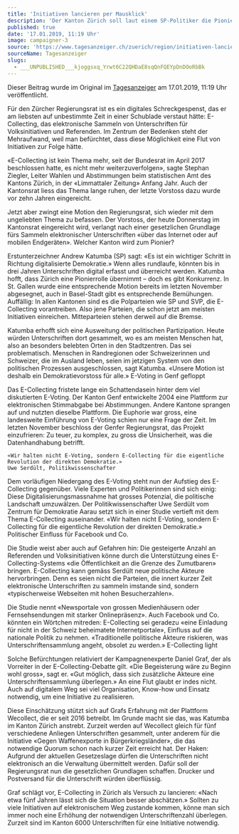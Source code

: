 ```yaml
---
title: 'Initiativen lancieren per Mausklick'
description: 'Der Kanton Zürich soll laut einem SP-Politiker die Pionierrolle übernehmen beim digitalen Unterschriftensammeln. Ein Experte warnt.'
published: true
date: '17.01.2019, 11:19 Uhr'
image: campaigner-3
source: 'https://www.tagesanzeiger.ch/zuerich/region/initiativen-lancieren-per-mausklick/story/18468580'
sourceName: Tagesanzeiger
slugs:
  - ___UNPUBLISHED___kjoggsxq_Yrwt6C22QHDaE8sqQnFQEYpDnDOoRbBk
---
```


Dieser Beitrag wurde im Original im [Tagesanzeiger](https://www.tagesanzeiger.ch/zuerich/region/initiativen-lancieren-per-mausklick/story/18468580) am 17.01.2019, 11:19 Uhr veröffentlicht.

Für den Zürcher Regierungsrat ist es ein digitales Schreckgespenst, das er am liebsten auf unbestimmte Zeit in einer Schublade verstaut hätte: E-Collecting, das elektronische Sammeln von Unterschriften für Volksinitiativen und Referenden. Im Zentrum der Bedenken steht der Mehraufwand, weil man befürchtet, dass diese Möglichkeit eine Flut von Initiativen zur Folge hätte.

«E-Collecting ist kein Thema mehr, seit der Bundesrat im April 2017 beschlossen hatte, es nicht mehr weiterzuverfolgen», sagte Stephan Ziegler, Leiter Wahlen und Abstimmungen beim statistischen Amt des Kantons Zürich, in der «Limmattaler Zeitung» Anfang Jahr. Auch der Kantonsrat liess das Thema lange ruhen, der letzte Vorstoss dazu wurde vor zehn Jahren eingereicht.

Jetzt aber zwingt eine Motion den Regierungsrat, sich wieder mit dem ungeliebten Thema zu befassen. Der Vorstoss, der heute Donnerstag im Kantonsrat eingereicht wird, verlangt nach einer gesetzlichen Grundlage fürs Sammeln elektronischer Unterschriften «über das Internet oder auf mobilen Endgeräten».
Welcher Kanton wird zum Pionier?

Erstunterzeichner Andrew Katumba (SP) sagt: «Es ist ein wichtiger Schritt in Richtung digitalisierte Demokratie.» Wenn alles rundlaufe, könnten bis in drei Jahren Unterschriften digital erfasst und überreicht werden. Katumba hofft, dass Zürich eine Pionierrolle übernimmt – doch es gibt Konkurrenz. In St. Gallen wurde eine entsprechende Motion bereits im letzten November abgesegnet, auch in Basel-Stadt gibt es entsprechende Bemühungen. Auffällig: In allen Kantonen sind es die Polparteien wie SP und SVP, die E-Collecting vorantreiben. Also jene Parteien, die schon jetzt am meisten Initiativen einreichen. Mitteparteien stehen derweil auf die Bremse.

Katumba erhofft sich eine Ausweitung der politischen Partizipation. Heute würden Unterschriften dort gesammelt, wo es am meisten Menschen hat, also an besonders belebten Orten in den Stadtzentren. Das sei problematisch. Menschen in Randregionen oder Schweizerinnen und Schweizer, die im Ausland leben, seien im jetzigen System von den politischen Prozessen ausgeschlossen, sagt Katumba. «Unsere Motion ist deshalb ein Demokratievorstoss für alle.»
E-Voting in Genf gefloppt

Das E-Collecting fristete lange ein Schattendasein hinter dem viel diskutierten E-Voting. Der Kanton Genf entwickelte 2004 eine Plattform zur elektronischen Stimmabgabe bei Abstimmungen. Andere Kantone sprangen auf und nutzten dieselbe Plattform. Die Euphorie war gross, eine landesweite Einführung von E-Voting schien nur eine Frage der Zeit. Im letzten November beschloss der Genfer Regierungsrat, das Projekt einzufrieren: Zu teuer, zu komplex, zu gross die Unsicherheit, was die Datenhandhabung betrifft.

    «Wir halten nicht E-Voting, sondern E-Collecting für die eigentliche Revolution der direkten Demokratie.»
    Uwe Serdült, Politikwissenschafter

Dem vorläufigen Niedergang des E-Voting steht nun der Aufstieg des E-Collecting gegenüber. Viele Experten und Politikerinnen sind sich einig: Diese Digitalisierungsmassnahme hat grosses Potenzial, die politische Landschaft umzuwälzen. Der Politikwissenschafter Uwe Serdült vom Zentrum für Demokratie Aarau setzt sich in einer Studie vertieft mit dem Thema E-Collecting auseinander. «Wir halten nicht E-Voting, sondern E-Collecting für die eigentliche Revolution der direkten Demokratie.»
Politischer Einfluss für Facebook und Co.

Die Studie weist aber auch auf Gefahren hin: Die gesteigerte Anzahl an Referenden und Volksinitiativen könne durch die Unterstützung eines E-Collecting-Systems «die Öffentlichkeit an die Grenze des Zumutbaren» bringen. E-Collecting kann gemäss Serdült neue politische Akteure hervorbringen. Denn es seien nicht die Parteien, die innert kurzer Zeit elektronische Unterschriften zu sammeln imstande sind, sondern «typischerweise Webseiten mit hohen Besucherzahlen».

Die Studie nennt «Newsportale von grossen Medienhäusern oder Fernsehsendungen mit starker Onlinepräsenz». Auch Facebook und Co. könnten ein Wörtchen mitreden: E-Collecting sei geradezu «eine Einladung für nicht in der Schweiz beheimatete Internetportale», Einfluss auf die nationale Politik zu nehmen. «Traditionelle politische Akteure riskieren, was Unterschriftensammlung angeht, obsolet zu werden.»
E-Collecting light

Solche Befürchtungen relativiert der Kampagnenexperte Daniel Graf, der als Vorreiter in der E-Collecting-Debatte gilt. «Die Begeisterung wäre zu Beginn wohl gross», sagt er. «Gut möglich, dass sich zusätzliche Akteure eine Unterschriftensammlung überlegen.» An eine Flut glaubt er indes nicht. Auch auf digitalem Weg sei viel Organisation, Know-how und Einsatz notwendig, um eine Initiative zu realisieren.

Diese Einschätzung stützt sich auf Grafs Erfahrung mit der Plattform Wecollect, die er seit 2016 betreibt. Im Grunde macht sie das, was Katumba im Kanton Zürich anstrebt. Zurzeit werden auf Wecollect gleich für fünf verschiedene Anliegen Unterschriften gesammelt, unter anderem für die Initiative «Gegen Waffenexporte in Bürgerkriegsländer», die das notwendige Quorum schon nach kurzer Zeit erreicht hat. Der Haken: Aufgrund der aktuellen Gesetzeslage dürfen die Unterschriften nicht elektronisch an die Verwaltung übermittelt werden. Dafür soll der Regierungsrat nun die gesetzlichen Grundlagen schaffen. Drucker und Postversand für die Unterschrift würden überflüssig.

Graf schlägt vor, E-Collecting in Zürich als Versuch zu lancieren: «Nach etwa fünf Jahren lässt sich die Situation besser abschätzen.» Sollten zu viele Initiativen auf elektronischem Weg zustande kommen, könne man sich immer noch eine Erhöhung der notwendigen Unterschriftenzahl überlegen. Zurzeit sind im Kanton 6000 Unterschriften für eine Initiative notwendig.
